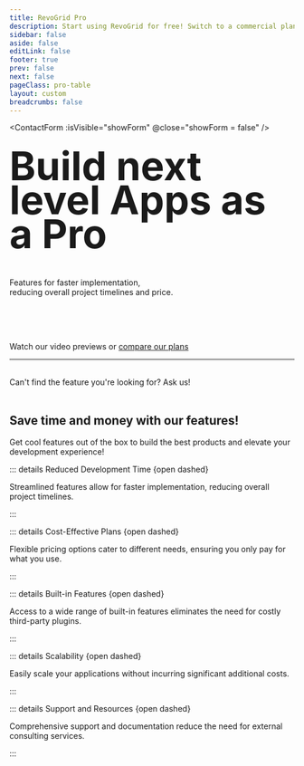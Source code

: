 ```yaml
---
title: RevoGrid Pro
description: Start using RevoGrid for free! Switch to a commercial plan to access advanced features & technical support.
sidebar: false
aside: false
editLink: false
footer: true
prev: false
next: false
pageClass: pro-table
layout: custom
breadcrumbs: false
---
```


<style lang="scss" src="./pro.styles.scss"></style>
<style lang="scss" scoped>
  /* :deep(h3):first-child {
    margin-top: 0;
  } */
  @media (min-width: 768px) {
    h1 {
      margin-top: 30px;
      font-size: 70px;
      line-height: 60px;
      font-weight: bold;
      max-width: 500px;
    }
  }
</style>

<script lang="ts" setup>
import { ref } from 'vue'
import ContactForm from './ContactForm.vue'
import type { DefaultTheme } from 'vitepress/theme'
import { VPButton } from 'vitepress/theme'
import { featuresPro, proWhy } from './features.pro'
import FeaturesGrid from './FeaturesGrid.vue'
import DemoSlider from './DemoSlider.vue'

let showForm = ref(false) // isVisible
</script>

<ContactForm :isVisible="showForm" @close="showForm = false" />



# Build next level Apps as a Pro

Features for faster implementation,  
reducing overall project timelines and price.

<VPButton size="big" text="Purchase" theme="alt" href="/pro/prices" />

<br/>
<br/>

<DemoSlider />

<br/>

Watch our video previews or [compare our plans](./feature-table)

---

<FeaturesGrid :features="featuresPro" />


<div class="description">
<br />
Can't find the feature you're looking for? <a @click="showForm = true">Ask us!</a>

<br />

<br />


## Save time and money with our features!
Get cool features out of the box to build the best products and elevate your development experience!



<VPButton size="medium" text="Purchase now!" href="/pro/prices" />


<div class="grid">


::: details Reduced Development Time {open dashed}

Streamlined features allow for faster implementation, reducing overall project timelines.

:::

::: details Cost-Effective Plans {open dashed}

Flexible pricing options cater to different needs, ensuring you only pay for what you use.

:::

::: details Built-in Features {open dashed}

Access to a wide range of built-in features eliminates the need for costly third-party plugins.

:::


::: details Scalability {open dashed}

Easily scale your applications without incurring significant additional costs.

:::


::: details Support and Resources {open dashed}

Comprehensive support and documentation reduce the need for external consulting services. 

:::

</div>

<br>
</div>

